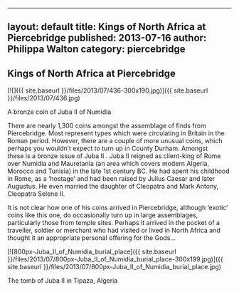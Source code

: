  ---
 layout: default
 title: Kings of North Africa at Piercebridge
 published: 2013-07-16
 author: Philippa Walton
 category: piercebridge
 ---
 
 Kings of North Africa at Piercebridge
 -------------------------------------
 
 [![]({{ site.baseurl }}/files/2013/07/436-300x190.jpg)]({{ site.baseurl }}/files/2013/07/436.jpg)
 
 A bronze coin of Juba II of Numidia
 
 There are nearly 1,300 coins amongst the assemblage of finds from Piercebridge. Most represent types which were circulating in Britain in the Roman period. However, there are a couple of more unusual coins, which perhaps you wouldn’t expect to turn up in County Durham. Amongst these is a bronze issue of Juba II . Juba II reigned as client-king of Rome over Numidia and Mauretania (an area which covers modern Algeria, Morocco and Tunisia) in the late 1st century BC. He had spent his childhood in Rome, as a ‘hostage’ and had been raised by Julius Caesar and later Augustus. He even married the daughter of Cleopatra and Mark Antony, Cleopatra Selene II.
 
 It is not clear how one of his coins arrived in Piercebridge, although ‘exotic’ coins like this one, do occasionally turn up in large assemblages, particularly those from temple sites. Perhaps it arrived in the pocket of a traveller, soldier or merchant who had visited or lived in North Africa and thought it an appropriate personal offering for the Gods…
 
 [![800px-Juba_II_of_Numidia_burial_place]({{ site.baseurl }}/files/2013/07/800px-Juba_II_of_Numidia_burial_place-300x199.jpg)]({{ site.baseurl }}/files/2013/07/800px-Juba_II_of_Numidia_burial_place.jpg)
 
 The tomb of Juba II in Tipaza, Algeria 